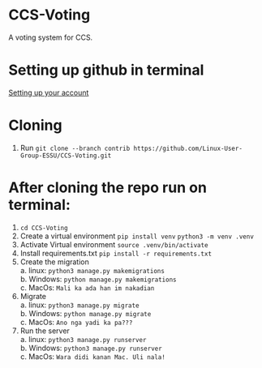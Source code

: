 # CCS-Voting
A voting system for CCS.

# Setting up github in terminal 
[Setting up your account](https://docs.github.com/en/get-started/quickstart/set-up-git)

# Cloning
1. Run `git clone --branch contrib https://github.com/Linux-User-Group-ESSU/CCS-Voting.git`

# After cloning the repo run on terminal:
1. `cd CCS-Voting`
2. Create a virtual environment
     `pip install venv`
     `python3 -m venv .venv`
3. Activate Virtual environment
     `source .venv/bin/activate`
4. Install requirements.txt
     `pip install -r requirements.txt`
5. Create the migration\
   a. linux: `python3 manage.py makemigrations`\
   b. Windows: `python manage.py makemigrations`\
   c. MacOs: `Mali ka ada han im nakadian`
6. Migrate\
   a. linux: `python3 manage.py migrate`\
   b. Windows: `python manage.py migrate`\
   c. MacOs: `Ano nga yadi ka pa???`
7. Run the server\
   a. linux: `python3 manage.py runserver`\
   b. Windows: `python3 manage.py runserver`\
   c. MacOs: `Wara didi kanan Mac. Uli nala!`
